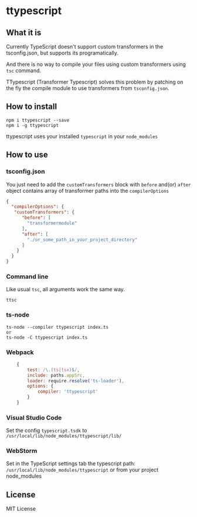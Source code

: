 # ttypescript
## What it is
Currently TypeScript doesn't support custom transformers in the tsconfig.json, but supports its programatically.

And there is no way to compile your files using custom transformers using `tsc` command.

TTypescript (Transformer Typescript) solves this problem by patching on the fly the compile module to use transformers from `tsconfig.json`.

## How to install
```
npm i ttypescript --save
npm i -g ttypescript
```
ttypescript uses your installed `typescript` in your `node_modules`

## How to use

### tsconfig.json
You just need to add the `customTransformers` block with `before` and(or) `after` object contains array of transformer paths into the `compilerOptions`
```json
{
  "compilerOptions": {
   "customTransformers": {
      "before": [
        "transformermodule"
      ],
      "after": [
        "./or_some_path_in_your_project_directory"
      ]
    }
  }
}
```

### Command line
Like usual `tsc`, all arguments work the same way.
```
ttsc
```

### ts-node
```
ts-node --compiler ttypescript index.ts
or
ts-node -C ttypescript index.ts
```
### Webpack
```js
    {
        test: /\.(ts|tsx)$/,
        include: paths.appSrc,
        loader: require.resolve('ts-loader'),
        options: {
            compiler: 'ttypescript'
        }
    }
```

### Visual Studio Code
Set the config `typescript.tsdk` to `/usr/local/lib/node_modules/ttypescript/lib/`

### WebStorm
Set in the TypeScript settings tab the typescript path: `/usr/local/lib/node_modules/ttypescript` or from your project node_modules

## License
MIT License